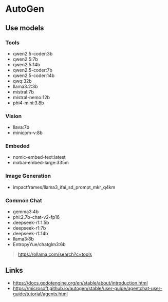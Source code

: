 # AutoGen

## Use models

### Tools
- qwen2.5-coder:3b
- qwen2.5:7b
- qwen2.5:14b
- qwen2.5-coder:7b
- qwen2.5-coder:14b
- qwq:32b
- llama3.2:3b
- mistral:7b
- mistral-nemo:12b
- phi4-mini:3.8b


### Vision
- llava:7b
- minicpm-v:8b

### Embeded
- nomic-embed-text:latest
- mxbai-embed-large:335m

### Image Generation
- impactframes/llama3_ifai_sd_prompt_mkr_q4km

### Common Chat
- gemma3:4b
- phi:2.7b-chat-v2-fp16
- deepseek-r1:1.5b
- deepseek-r1:7b
- deepseek-r1:14b
- llama3:8b
- EntropyYue/chatglm3:6b


> https://ollama.com/search?c=tools


## Links

- https://docs.godotengine.org/en/stable/about/introduction.html
- https://microsoft.github.io/autogen/stable/user-guide/agentchat-user-guide/tutorial/agents.html

